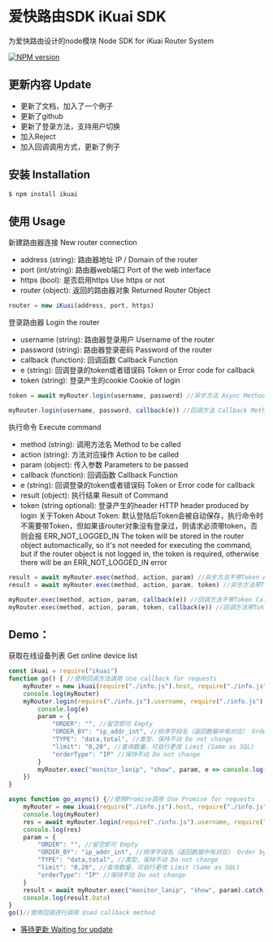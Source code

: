 # 爱快路由SDK iKuai SDK
为爱快路由设计的node模块
Node SDK for iKuai Router System

[![NPM version][npm-image]][npm-url]

[npm-image]: https://img.shields.io/npm/v/ikuai.svg?style=flat-square
[npm-url]: https://npmjs.org/package/ikuai

## 更新内容 Update
  * 更新了文档，加入了一个例子
  * 更新了github
  * 更新了登录方法，支持用户切换
  * 加入Reject
  * 加入回调调用方式，更新了例子
## 安装 Installation
```bash
$ npm install ikuai
```


## 使用 Usage

  新建路由器连接 New router connection
  * address (string): 路由器地址 IP / Domain of the router
  * port (int/string): 路由器web端口 Port of the web interface
  * https (bool): 是否启用https Use https or not
  * router (object): 返回的路由器对象 Returned Router Object
```js
router = new iKuai(address, port, https)
```

  登录路由器 Login the router
  * username (string): 路由器登录用户 Username of the router
  * password (string): 路由器登录密码 Password of the router
  * callback (function): 回调函数 Callback Function
  * e (string): 回调登录的token或者错误码 Token or Error code for callback
  * token (string): 登录产生的cookie  Cookie of login
```js
token = await myRouter.login(username, password) //异步方法 Async Method

myRouter.login(username, password, callback(e)) //回调方法 Callback Method
```

  执行命令 Execute command
  * method (string): 调用方法名 Method to be called
  * action (string): 方法对应操作 Action to be called
  * param (object): 传入参数 Parameters to be passed
  * callback (function): 回调函数 Callback Function
  * e (string): 回调登录的token或者错误码 Token or Error code for callback
  * result (object): 执行结果 Result of Command
  * token (string optional): 登录产生的header HTTP header produced by login
  关于Token About Token:
  默认登陆后Token会被自动保存，执行命令时不需要带Token，但如果该router对象没有登录过，则请求必须带token，否则会报 ERR_NOT_LOGGED_IN
  The token will be stored in the router object automactically, so it's not needed for executing the command, but if the router object is not logged in, the token is required, otherwise there will be an ERR_NOT_LOGGED_IN error
  
```js
result = await myRouter.exec(method, action, param) //异步方法不带Token Async Method without Token
result = await myRouter.exec(method, action, param, token) //异步方法带Token Async Method with Token

myRouter.exec(method, action, param, callback(e)) //回调方法不带Token Callback Method without Token
myRouter.exec(method, action, param, token, callback(e)) //回调方法带Token Callback Method with Token
```

## Demo：
   获取在线设备列表 Get online device list
```js
const ikuai = require("ikuai")
function go() { //使用回调方法调用 Use callback for requests
	myRouter = new ikuai(require("./info.js").host, require("./info.js").port, true)
	console.log(myRouter)
	myRouter.login(require("./info.js").username, require("./info.js").password, e => {
		console.log(e)
		param = {
			"ORDER": "", //留空即可 Empty
			"ORDER_BY": "ip_addr_int", //排序字段名（返回数据中有对应） Order by (items in return data)
			"TYPE": "data,total", //类型，保持不动 Do not change
			"limit": "0,20", //查询数量，可自行更改 Limit (Same as SQL)
			"orderType": "IP" //保持不动 Do not change
		}
		myRouter.exec("monitor_lanip", "show", param, e => console.log(e.Data))
	})
}

async function go_async() {//使用Promise调用 Use Promise for requests
	myRouter = new ikuai(require("./info.js").host, require("./info.js").port, true)
	console.log(myRouter)
	res = await myRouter.login(require("./info.js").username, require("./info.js").password).catch(e => console.log(e))
	console.log(res)
	param = {
		"ORDER": "", //留空即可 Empty
		"ORDER_BY": "ip_addr_int", //排序字段名（返回数据中有对应） Order by (items in return data)
		"TYPE": "data,total", //类型，保持不动 Do not change
		"limit": "0,20", //查询数量，可自行更改 Limit (Same as SQL)
		"orderType": "IP" //保持不动 Do not change
	}
	result = await myRouter.exec("monitor_lanip", "show", param).catch(e => console.log(e))
	console.log(result.Data)
}
go()//使用回调进行调用 Used callback method
```
- [等待更新 Waiting for update](https://www.ltgzs.top)
